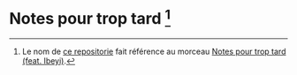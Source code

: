 # Notes pour trop tard [^citation-titre]

[^citation-titre]: Le nom de [ce repositorie](https://github.com/peche-public/Notes-pour-trop-tard) fait référence au morceau [Notes pour trop tard (feat. Ibeyi)](https://youtu.be/R2rxmLBebCM?si=5ryXM40wLNob7sBW).